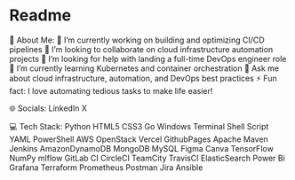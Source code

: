 # Readme

💫 About Me:
🔭 I’m currently working on building and optimizing CI/CD pipelines
👯 I’m looking to collaborate on cloud infrastructure automation projects
🤝 I’m looking for help with landing a full-time DevOps engineer role
🌱 I’m currently learning Kubernetes and container orchestration
💬 Ask me about cloud infrastructure, automation, and DevOps best practices
⚡ Fun fact: I love automating tedious tasks to make life easier!

🌐 Socials:
LinkedIn X

💻 Tech Stack:
Python HTML5 CSS3 Go Windows Terminal Shell Script YAML PowerShell AWS OpenStack Vercel GithubPages Apache Maven Jenkins AmazonDynamoDB MongoDB MySQL Figma Canva TensorFlow NumPy mlflow GitLab CI CircleCI TeamCity TravisCI ElasticSearch Power Bi Grafana Terraform Prometheus Postman Jira Ansible
